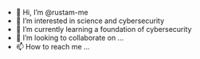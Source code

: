 - 👋 Hi, I’m @rustam-me
- 👀 I’m interested in science and cybersecurity
- 🌱 I’m currently learning a foundation of cybersecurity
- 💞️ I’m looking to collaborate on ...
- 📫 How to reach me ...

<!---
rustam-me/rustam-me is a ✨ special ✨ repository because its `README.md` (this file) appears on your GitHub profile.
You can click the Preview link to take a look at your changes.
--->

